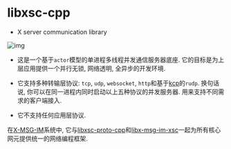 # libxsc-cpp

* X server communication library

![img](http://www.dev5.cn/x_msg_im/start/xsc/img/libxsc-cpp-arch.svg)

* 这是一个基于`actor`模型的单进程多线程并发通信服务器底座. 它的目标是为上层应用提供一个并行无锁, 网络透明, 全异步的开发环境.

* 它支持多种转输层协议: `tcp`, `udp`, `websocket`, `http`和基于[kcp](https://github.com/skywind3000/kcp)的`rudp`. 换句话说, 你可以在同一进程内同时启动以上五种协议的并发服务器. 用来支持不同需求的客户端接入.

* 它不支持任何应用层协议. 

 在[X-MSG-IM](https://github.com/dev5cn/x-msg-im)系统中, 它与[libxsc-proto-cpp](https://github.com/dev5cn/libxsc-proto-cpp)和[libx-msg-im-xsc](https://github.com/dev5cn/libx-msg-im-xsc)一起为所有核心网元提供统一的网络编程框架.
